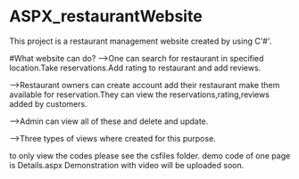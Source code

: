 # ASPX_restaurantWebsite
This project is a restaurant management website created by using C'#'.

#What website can do?
-->One can search for restaurant in specified location.Take reservations.Add rating to restaurant and add reviews.

-->Restaurant owners can create account add their restaurant make them available for reservation.They can view the reservations,rating,reviews added by customers.

-->Admin can view all of these and delete and update.

-->Three types of views where created for this purpose.

to only view the codes please see the csfiles folder. demo code of one page is  Details.aspx
Demonstration with video will be uploaded soon.
